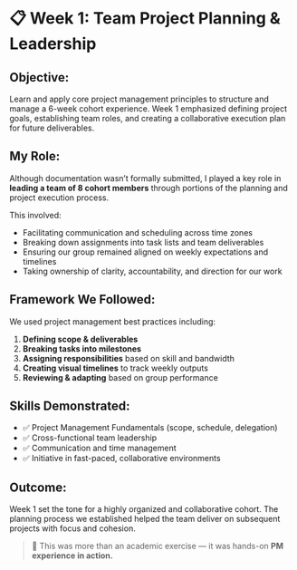 # 📋 Week 1: Team Project Planning & Leadership

## Objective:
Learn and apply core project management principles to structure and manage a 6-week cohort experience. Week 1 emphasized defining project goals, establishing team roles, and creating a collaborative execution plan for future deliverables.

## My Role:
Although documentation wasn’t formally submitted, I played a key role in **leading a team of 8 cohort members** through portions of the planning and project execution process.

This involved:
- Facilitating communication and scheduling across time zones
- Breaking down assignments into task lists and team deliverables
- Ensuring our group remained aligned on weekly expectations and timelines
- Taking ownership of clarity, accountability, and direction for our work

## Framework We Followed:
We used project management best practices including:
1. **Defining scope & deliverables**
2. **Breaking tasks into milestones**
3. **Assigning responsibilities** based on skill and bandwidth
4. **Creating visual timelines** to track weekly outputs
5. **Reviewing & adapting** based on group performance

## Skills Demonstrated:
- ✅ Project Management Fundamentals (scope, schedule, delegation)
- ✅ Cross-functional team leadership
- ✅ Communication and time management
- ✅ Initiative in fast-paced, collaborative environments

## Outcome:
Week 1 set the tone for a highly organized and collaborative cohort. The planning process we established helped the team deliver on subsequent projects with focus and cohesion.

> 🧠 This was more than an academic exercise — it was hands-on **PM experience in action.**
